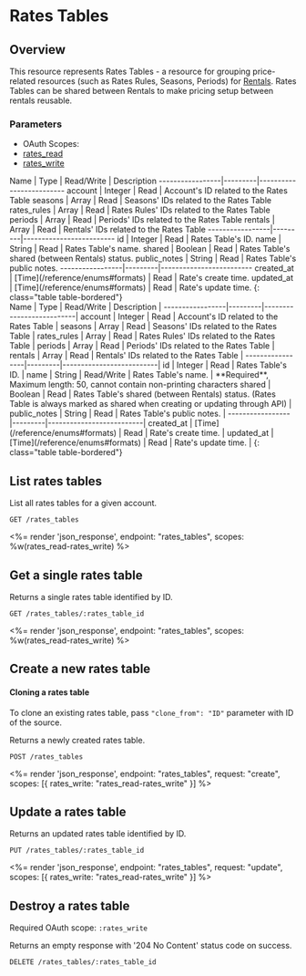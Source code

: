 # Rates Tables

## Overview

This resource represents Rates Tables - a resource for grouping price-related resources (such as Rates Rules, Seasons, Periods) for [Rentals](/reference/endpoints/rentals/). Rates Tables can be shared between Rentals to make pricing setup between rentals reusable.

### Parameters
<ul class="nav nav-pills" role="tablist">
  <li class="disabled"><a>OAuth Scopes:</a></li>
  <li class="active"><a href="#rates_read" role="tab" data-toggle="pill">rates_read</a></li>
  <li><a href="#rates_write" role="tab" data-toggle="pill">rates_write</a></li>
</ul>
<div class="tab-content" markdown="1">
  <div class="tab-pane active" id="rates_read" markdown="1">
Name             | Type    | Read/Write | Description
-----------------|---------|-------------------------
account          | Integer | Read       | Account's ID related to the Rates Table
seasons          | Array   | Read       | Seasons' IDs related to the Rates Table
rates_rules      | Array   | Read       | Rates Rules' IDs related to the Rates Table
periods          | Array   | Read       | Periods' IDs related to the Rates Table
rentals          | Array   | Read       | Rentals' IDs related to the Rates Table
-----------------|---------|-------------------------
id               | Integer | Read       | Rates Table's ID.
name             | String  | Read       | Rates Table's name.
shared           | Boolean | Read       | Rates Table's shared (between Rentals) status.
public_notes     | String  | Read       | Rates Table's public notes.
-----------------|---------|-------------------------
created_at       | [Time](/reference/enums#formats) | Read       | Rate's create time.
updated_at       | [Time](/reference/enums#formats) | Read       | Rate's update time.
{: class="table table-bordered"}
  </div>
  <div class="tab-pane" id="rates_write" markdown="1">
Name             | Type    | Read/Write | Description |
-----------------|---------|--------------------------|
account          | Integer | Read       | Account's ID related to the Rates Table |
seasons          | Array   | Read       | Seasons' IDs related to the Rates Table |
rates_rules      | Array   | Read       | Rates Rules' IDs related to the Rates Table |
periods          | Array   | Read       | Periods' IDs related to the Rates Table |
rentals          | Array   | Read       | Rentals' IDs related to the Rates Table |
-----------------|---------|--------------------------|
id               | Integer | Read       | Rates Table's ID. |
name             | String  | Read/Write | Rates Table's name. | **Required**, Maximum length: 50, cannot contain non-printing characters
shared           | Boolean | Read       | Rates Table's shared (between Rentals) status. (Rates Table is always marked as shared when creating or updating through API) |
public_notes     | String  | Read       | Rates Table's public notes. |
-----------------|---------|--------------------------|
created_at       | [Time](/reference/enums#formats) | Read       | Rate's create time. |
updated_at       | [Time](/reference/enums#formats) | Read       | Rate's update time. |
{: class="table table-bordered"}
  </div>
</div>

## List rates tables

List all rates tables for a given account.

~~~
GET /rates_tables
~~~

<%= render 'json_response', endpoint: "rates_tables", scopes: %w(rates_read-rates_write) %>

## Get a single rates table

Returns a single rates table identified by ID.

~~~
GET /rates_tables/:rates_table_id
~~~

<%= render 'json_response', endpoint: "rates_tables", scopes: %w(rates_read-rates_write) %>

## Create a new rates table

<div class="callout callout-info">
  <h4>Cloning a rates table</h4>
  <p>To clone an existing rates table, pass <code>"clone_from": "ID"</code> parameter with ID of the source.</p>
</div>

Returns a newly created rates table.

~~~
POST /rates_tables
~~~

<%= render 'json_response', endpoint: "rates_tables", request: "create",
  scopes: [{ rates_write: "rates_read-rates_write" }] %>

## Update a rates table

Returns an updated rates table identified by ID.

~~~
PUT /rates_tables/:rates_table_id
~~~

<%= render 'json_response', endpoint: "rates_tables", request: "update",
  scopes: [{ rates_write: "rates_read-rates_write" }] %>

## Destroy a rates table

Required OAuth scope: `:rates_write`

Returns an empty response with '204 No Content' status code on success.

~~~~~~
DELETE /rates_tables/:rates_table_id
~~~~~~
